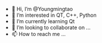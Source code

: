 - 👋 Hi, I’m @Youngmingtao
- 👀 I’m interested in QT, C++, Python
- 🌱 I’m currently learning Qt
- 💞️ I’m looking to collaborate on ...
- 📫 How to reach me ...

<!---
Youngmingtao/Youngmingtao is a ✨ special ✨ repository because its `README.md` (this file) appears on your GitHub profile.
You can click the Preview link to take a look at your changes.
--->
